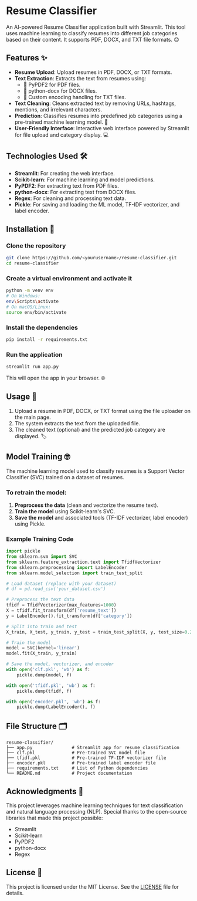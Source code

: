 # Resume Classifier

An AI-powered Resume Classifier application built with Streamlit. This tool uses machine learning to classify resumes into different job categories based on their content. It supports PDF, DOCX, and TXT file formats. 😊

## Features ✨

- **Resume Upload**: Upload resumes in PDF, DOCX, or TXT formats.
- **Text Extraction**: Extracts the text from resumes using:
  - 📄 PyPDF2 for PDF files.
  - 📝 python-docx for DOCX files.
  - 📃 Custom encoding handling for TXT files.
- **Text Cleaning**: Cleans extracted text by removing URLs, hashtags, mentions, and irrelevant characters.
- **Prediction**: Classifies resumes into predefined job categories using a pre-trained machine learning model. 🤖
- **User-Friendly Interface**: Interactive web interface powered by Streamlit for file upload and category display. 💻

## Technologies Used 🛠️

- **Streamlit**: For creating the web interface.
- **Scikit-learn**: For machine learning and model predictions.
- **PyPDF2**: For extracting text from PDF files.
- **python-docx**: For extracting text from DOCX files.
- **Regex**: For cleaning and processing text data.
- **Pickle**: For saving and loading the ML model, TF-IDF vectorizer, and label encoder.

## Installation 🚀

### Clone the repository

```bash
git clone https://github.com/<yourusername>/resume-classifier.git
cd resume-classifier
```

### Create a virtual environment and activate it

```bash
python -m venv env
# On Windows:
env\Scripts\activate
# On macOS/Linux:
source env/bin/activate
```

### Install the dependencies

```bash
pip install -r requirements.txt
```

### Run the application

```bash
streamlit run app.py
```

This will open the app in your browser. 🌐

## Usage 📂

1. Upload a resume in PDF, DOCX, or TXT format using the file uploader on the main page.
2. The system extracts the text from the uploaded file.
3. The cleaned text (optional) and the predicted job category are displayed. 🏷️

## Model Training 🤓

The machine learning model used to classify resumes is a Support Vector Classifier (SVC) trained on a dataset of resumes.

### To retrain the model:

1. **Preprocess the data** (clean and vectorize the resume text).
2. **Train the model** using Scikit-learn's SVC.
3. **Save the model** and associated tools (TF-IDF vectorizer, label encoder) using Pickle.

### Example Training Code

```python
import pickle
from sklearn.svm import SVC
from sklearn.feature_extraction.text import TfidfVectorizer
from sklearn.preprocessing import LabelEncoder
from sklearn.model_selection import train_test_split

# Load dataset (replace with your dataset)
# df = pd.read_csv('your_dataset.csv')

# Preprocess the text data
tfidf = TfidfVectorizer(max_features=1000)
X = tfidf.fit_transform(df['resume_text'])
y = LabelEncoder().fit_transform(df['category'])

# Split into train and test
X_train, X_test, y_train, y_test = train_test_split(X, y, test_size=0.2)

# Train the model
model = SVC(kernel='linear')
model.fit(X_train, y_train)

# Save the model, vectorizer, and encoder
with open('clf.pkl', 'wb') as f:
    pickle.dump(model, f)

with open('tfidf.pkl', 'wb') as f:
    pickle.dump(tfidf, f)

with open('encoder.pkl', 'wb') as f:
    pickle.dump(LabelEncoder(), f)
```

## File Structure 🗂️

```plaintext
resume-classifier/
├── app.py               # Streamlit app for resume classification
├── clf.pkl              # Pre-trained SVC model file
├── tfidf.pkl            # Pre-trained TF-IDF vectorizer file
├── encoder.pkl          # Pre-trained label encoder file
├── requirements.txt     # List of Python dependencies
└── README.md            # Project documentation
```

## Acknowledgments 🙏

This project leverages machine learning techniques for text classification and natural language processing (NLP). Special thanks to the open-source libraries that made this project possible:

- Streamlit
- Scikit-learn
- PyPDF2
- python-docx
- Regex

## License 📜

This project is licensed under the MIT License. See the [LICENSE](LICENSE) file for details.

